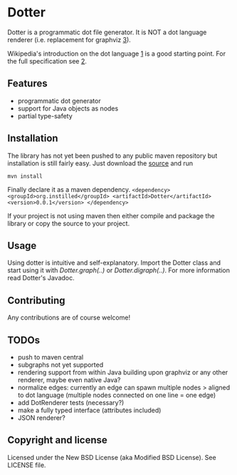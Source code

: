 Dotter
======
Dotter is a programmatic dot file generator. It is NOT a dot language renderer 
(i.e. replacement for graphviz [3]).

Wikipedia's introduction on the dot language [1] is a good starting point. For 
the full specification see [2].

[1]: http://en.wikipedia.org/wiki/DOT_language
[2]: http://www.graphviz.org/content/dot-language.
[3]: http://www.graphviz.org/

Features
--------
- programmatic dot generator
- support for Java objects as nodes
- partial type-safety

Installation
------------
The library has not yet been pushed to any public maven repository but 
installation is still fairly easy. Just download the [source][allsrc] and run

`mvn install`

Finally declare it as a maven dependency.
``
<dependency>
	<groupId>org.instilled</groupId>
	<artifactId>Dotter</artifactId>
	<version>0.0.1</version>
</dependency>
``

If your project is not using maven then either compile and package the library 
or copy the source to your project.

[allsrc]: https://github.com/instilled/dotter/zipball/master

Usage
-----
Using dotter is intuitive and self-explanatory. Import the Dotter class and 
start using it with *Dotter.graph(..)* or *Dotter.digraph(..)*. For more
information read Dotter's Javadoc. 

Contributing
------------
Any contributions are of course welcome! 

TODOs
-----
* push to maven central
* subgraphs not yet supported
* rendering support from within Java building upon graphviz or any other 
   renderer, maybe even native Java?
* normalize edges: currently an edge can spawn multiple nodes > aligned to 
   dot language (multiple nodes connected on one line = one edge)
* add DotRenderer tests (necessary?)
* make a fully typed interface (attributes included)
* JSON renderer?

Copyright and license
---------------------
Licensed under the New BSD License (aka Modified BSD License). See LICENSE file.
